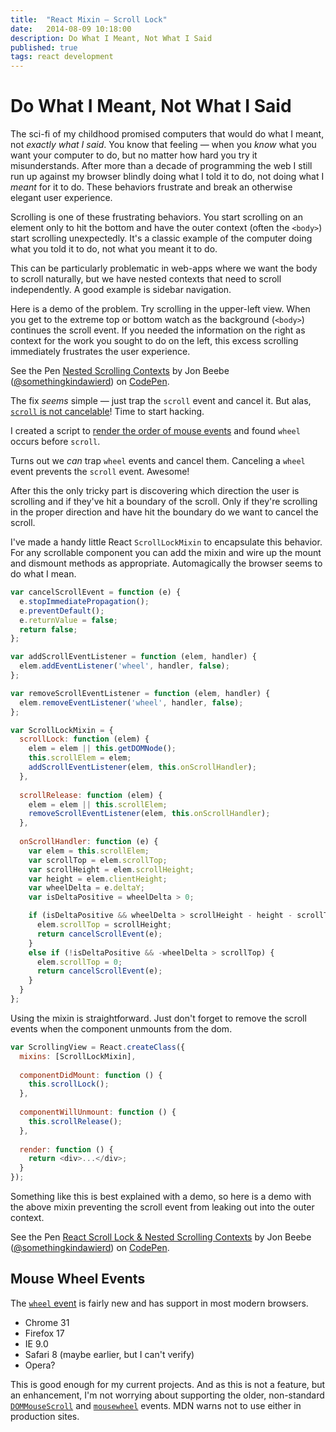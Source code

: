 ```yaml
---
title:  "React Mixin — Scroll Lock"
date:   2014-08-09 10:18:00
description: Do What I Meant, Not What I Said
published: true
tags: react development
---
```


# Do What I Meant, Not What I Said

The sci-fi of my childhood promised computers that would do what I meant, not *exactly what I said*. You know that feeling — when you *know* what you want your computer to do, but no matter how hard you try it misunderstands. After more than a decade of programming the web I still run up against my browser blindly doing what I told it to do, not doing what I *meant* for it to do. These behaviors frustrate and break an otherwise elegant user experience.

Scrolling is one of these frustrating behaviors. You start scrolling on an element only to hit the bottom and have the outer context (often the `<body>`) start scrolling unexpectedly. It's a classic example of the computer doing what you told it to do, not what you meant it to do.

This can be particularly problematic in web-apps where we want the body to scroll naturally, but we have nested contexts that need to scroll independently. A good example is sidebar navigation.

Here is a demo of the problem. Try scrolling in the upper-left view. When you get to the extreme top or bottom watch as the background (`<body>`) continues the scroll event. If you needed the information on the right as context for the work you sought to do on the left, this excess scrolling immediately frustrates the user experience.

<p data-height="300" data-theme-id="0" data-slug-hash="kyuac" data-default-tab="result" data-user="somethingkindawierd" class='codepen'>See the Pen <a href='http://codepen.io/somethingkindawierd/pen/kyuac/'>Nested Scrolling Contexts</a> by Jon Beebe (<a href='http://codepen.io/somethingkindawierd'>@somethingkindawierd</a>) on <a href='http://codepen.io'>CodePen</a>.</p>
<script async src="//assets.codepen.io/assets/embed/ei.js"></script>

The fix *seems* simple — just trap the `scroll` event and cancel it. But alas, [`scroll` is not cancelable][1]! Time to start hacking.

I created a script to [render the order of mouse events][5] and found `wheel` occurs before `scroll`.

Turns out we *can* trap `wheel` events and cancel them. Canceling a `wheel` event prevents the `scroll` event. Awesome!

After this the only tricky part is discovering which direction the user is scrolling and if they've hit a boundary of the scroll. Only if they're scrolling in the proper direction and have hit the boundary do we want to cancel the scroll.

I've made a handy little React `ScrollLockMixin` to encapsulate this behavior. For any scrollable component you can add the mixin and wire up the mount and dismount methods as appropriate. Automagically the browser seems to do what I mean.

```js
var cancelScrollEvent = function (e) {
  e.stopImmediatePropagation();
  e.preventDefault();
  e.returnValue = false;
  return false;
};

var addScrollEventListener = function (elem, handler) {
  elem.addEventListener('wheel', handler, false);
};

var removeScrollEventListener = function (elem, handler) {
  elem.removeEventListener('wheel', handler, false);
};

var ScrollLockMixin = {
  scrollLock: function (elem) {
    elem = elem || this.getDOMNode();
    this.scrollElem = elem;
    addScrollEventListener(elem, this.onScrollHandler);
  },
  
  scrollRelease: function (elem) {
    elem = elem || this.scrollElem;
    removeScrollEventListener(elem, this.onScrollHandler);
  },
  
  onScrollHandler: function (e) {
    var elem = this.scrollElem;
    var scrollTop = elem.scrollTop;
    var scrollHeight = elem.scrollHeight;
    var height = elem.clientHeight;
    var wheelDelta = e.deltaY;
    var isDeltaPositive = wheelDelta > 0;

    if (isDeltaPositive && wheelDelta > scrollHeight - height - scrollTop) {
      elem.scrollTop = scrollHeight;
      return cancelScrollEvent(e);
    }
    else if (!isDeltaPositive && -wheelDelta > scrollTop) {
      elem.scrollTop = 0;
      return cancelScrollEvent(e);
    }
  }
};
```

Using the mixin is straightforward. Just don't forget to remove the scroll events when the component unmounts from the dom.

```js
var ScrollingView = React.createClass({
  mixins: [ScrollLockMixin],
  
  componentDidMount: function () {
    this.scrollLock();
  },
  
  componentWillUnmount: function () {
    this.scrollRelease();
  },
  
  render: function () {
    return <div>...</div>;
  }
});
```

Something like this is best explained with a demo, so here is a demo with the above mixin preventing the scroll event from leaking out into the outer context.

<p data-height="500" data-theme-id="0" data-slug-hash="uhonc" data-default-tab="result" data-user="somethingkindawierd" class='codepen'>See the Pen <a href='http://codepen.io/somethingkindawierd/pen/uhonc/'>React Scroll Lock & Nested Scrolling Contexts</a> by Jon Beebe (<a href='http://codepen.io/somethingkindawierd'>@somethingkindawierd</a>) on <a href='http://codepen.io'>CodePen</a>.</p>
<script async src="//assets.codepen.io/assets/embed/ei.js"></script>

## Mouse Wheel Events

The [`wheel` event][6] is fairly new and has support in most modern browsers. 

- Chrome 31
- Firefox 17
- IE 9.0
- Safari 8 (maybe earlier, but I can't verify)
- Opera?

This is good enough for my current projects. And as this is not a feature, but an enhancement, I'm not worrying about supporting the older, non-standard [`DOMMouseScroll`][2] and [`mousewheel`][3] events. MDN warns not to use either in production sites. 

[1]: https://developer.mozilla.org/en-US/docs/Web/Reference/Events/scroll
[2]: https://developer.mozilla.org/en-US/docs/DOM/DOM_event_reference/DOMMouseScroll
[3]: https://developer.mozilla.org/en-US/docs/DOM/DOM_event_reference/mousewheel
[4]: https://developer.mozilla.org/en-US/docs/Web/Events
[5]: http://jsbin.com/habuw/2/edit?js,console,output
[6]: https://developer.mozilla.org/en-US/docs/Web/Events/wheel
